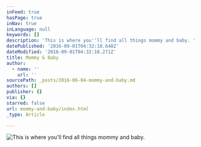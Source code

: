 ```yaml
---
inFeed: true
hasPage: true
inNav: true
inLanguage: null
keywords: []
description: 'This is where you''ll find all things mommy and baby. '
datePublished: '2016-09-01T04:32:18.648Z'
dateModified: '2016-09-01T04:32:18.271Z'
title: Mommy & Baby
author:
  - name: ''
    url: ''
sourcePath: _posts/2016-06-04-mommy-and-baby.md
authors: []
publisher: {}
via: {}
starred: false
url: mommy-and-baby/index.html
_type: Article

---
```

![This is where you'll find all things mommy and baby. ](https://the-grid-user-content.s3-us-west-2.amazonaws.com/24c9d60b-8db2-4beb-a083-bca94cf85f7f.jpg)